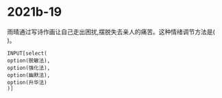 # 2021b-19
雨晴通过写诗作画让自己走出困扰,摆脱失去亲人的痛苦。这种情绪调节方法是( )。
```meta-bind
INPUT[select(
option(脱敏法),
option(强化法),
option(幽默法),
option(升华法)
)]
```